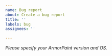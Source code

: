 ```yaml
---
name: Bug report
about: Create a bug report
title: ''
labels: bug
assignees: ''

---
```


*Please specify your ArmorPaint version and OS.*
